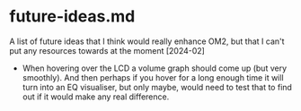 # future-ideas.md

A list of future ideas that I think would really enhance OM2, but that I can't put any resources towards at the moment [2024-02]

* When hovering over the LCD a volume graph should come up (but very smoothly). And then perhaps if you hover for a long enough time it will turn into an EQ visualiser, but only maybe, would need to test that to find out if it would make any real difference.